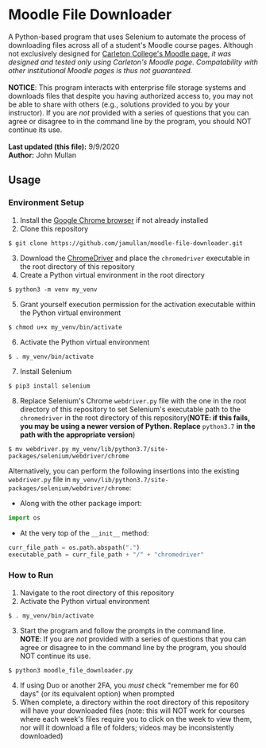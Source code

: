 # Moodle File Downloader
A Python-based program that uses Selenium to automate the process of downloading files across all of a student's Moodle course pages. Although not exclusively designed for [Carleton College's Moodle page](<https://moodle.carleton.edu>), *it was designed and tested only using Carleton's Moodle page. Compatability with other institutional Moodle pages is thus not guaranteed.*<br />
<br />
**NOTICE**: This program interacts with enterprise file storage systems and downloads files that despite you having authorized access to, you may not be able to share with others (e.g., solutions provided to you by your instructor). If you are *not* provided with a series of questions that you can agree or disagree to in the command line by the program, you should NOT continue its use.<br /><br />
**Last updated (this file):** 9/9/2020<br />
**Author:** John Mullan<br />

## Usage
### Environment Setup
1. Install the [Google Chrome browser](<https://www.google.com/chrome/>) if not already installed
2. Clone this repository
```
$ git clone https://github.com/jamullan/moodle-file-downloader.git
```
3. Download the [ChromeDriver](<https://chromedriver.chromium.org>) and place the `chromedriver` executable in the root directory of this repository
4. Create a Python virtual environment in the root directory
```
$ python3 -m venv my_venv
```
5. Grant yourself execution permission for the activation executable within the Python virtual environment
```
$ chmod u+x my_venv/bin/activate
```
6. Activate the Python virtual environment
```
$ . my_venv/bin/activate
```
7. Install Selenium
```
$ pip3 install selenium
```
8. Replace Selenium's Chrome `webdriver.py` file with the one in the root directory of this repository to set Selenium's executable path to the `chromedriver` in the root directory of this repository(**NOTE: if this fails, you may be using a newer version of Python. Replace** `python3.7` **in the path with the appropriate version**)
```
$ mv webdriver.py my_venv/lib/python3.7/site-packages/selenium/webdriver/chrome
```
Alternatively, you can perform the following insertions into the existing `webdriver.py` file in `my_venv/lib/python3.7/site-packages/selenium/webdriver/chrome`:
* Along with the other package import:
```python
import os
```
* At the very top of the `__init__` method:
```python
curr_file_path = os.path.abspath(".")
executable_path = curr_file_path + "/" + "chromedriver"
```
### How to Run
1. Navigate to the root directory of this repository
2. Activate the Python virtual environment
```
$ . my_venv/bin/activate
```
3. Start the program and follow the prompts in the command line.<br />
**NOTE**: If you are *not* provided with a series of questions that you can agree or disagree to in the command line by the program, you should NOT continue its use.
```
$ python3 moodle_file_downloader.py
```
4. If using Duo or another 2FA, you *must* check "remember me for 60 days" (or its equivalent option) when prompted
5. When complete, a directory within the root directory of this repository will have your downloaded files (note: this will NOT work for courses where each week's files require you to click on the week to view them, nor will it download a file of folders; videos may be inconsistently downloaded)
